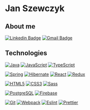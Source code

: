 # Jan Szewczyk

## About me 


[![Linkedin Badge](https://img.shields.io/badge/-LinkedIn-blue?style=flat-square&logo=Linkedin&logoColor=white&link=https://www.linkedin.com/in/janszewczyk/)](https://www.linkedin.com/in/janszewczyk/)
[![Gmail Badge](https://img.shields.io/badge/-Gmail-c14438?style=flat-square&logo=Gmail&logoColor=white&link=mailto:jan.szewczyk1997@gmail.com)](mailto:jan.szewczyk1997@gmail.com)


## Technologies 

[![Java](https://img.shields.io/badge/-Java-e40000?style=flat-square&logo=java&logoColor=white)](https://github.com/JanSzewczyk/)
[![JavaScript](https://img.shields.io/badge/-JavaScript-f7df1e?style=flat-square&logo=javascript&logoColor=white)](https://github.com/JanSzewczyk/)
[![TypeScript](https://img.shields.io/badge/-TypeScript-3178c6?style=flat-square&logo=typescript&logoColor=white)](https://www.typescriptlang.org/)

[![Spring](https://img.shields.io/badge/-Spring-6db33f?style=flat-square&logo=spring&logoColor=white)](https://spring.io/)
[![Hibernate](https://img.shields.io/badge/-Hibernate-59666c?style=flat-square&logo=Hibernate&logoColor=white)](https://hibernate.org/)
[![React](https://img.shields.io/badge/-React-61dafb?style=flat-square&logo=react&logoColor=white)](https://reactjs.org/)
[![Redux](https://img.shields.io/badge/-Redux-764abc?style=flat-square&logo=Redux&logoColor=white)](https://redux.js.org/)

[![HTML5](https://img.shields.io/badge/-HTML5-de4b25?style=flat-square&logo=html5&logoColor=white)](https://github.com/JanSzewczyk/)
[![CSS3](https://img.shields.io/badge/-CSS3-1a70b5?style=flat-square&logo=css3&logoColor=white)](https://github.com/JanSzewczyk/)
[![Sass](https://img.shields.io/badge/-Sass-cf649a?style=flat-square&logo=Sass&logoColor=white)](https://sass-lang.com/)

[![PostgreSQL](https://img.shields.io/badge/-PostgreSQL-336791?style=flat-square&logo=PostgreSQL&logoColor=white)](https://www.postgresql.org/)
[![Firebase](https://img.shields.io/badge/-Firebase-orange?style=flat-square&logo=Firebase&logoColor=white)](https://firebase.google.com/)

[![Git](https://img.shields.io/badge/-Git-fa4f28?style=flat-square&logo=git&logoColor=white)](https://git-scm.com/)
[![Webpack](https://img.shields.io/badge/-Webpack-1e72b3?style=flat-square&logo=Webpack&logoColor=white)](https://webpack.js.org/)
[![Eslint](https://img.shields.io/badge/-Eslint-4b32c3?style=flat-square&logo=Eslint&logoColor=white)](https://eslint.org/)
[![Prettier](https://img.shields.io/badge/-Prettier-1a2b34?style=flat-square&logo=Prettier&logoColor=white)](https://prettier.io/)
